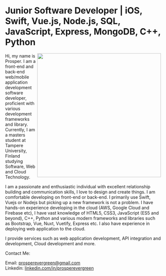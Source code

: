 
# Junior Software Developer | iOS, Swift, Vue.js, Node.js, SQL, JavaScript, Express, MongoDB, C++, Python 
<img src="https://github.com/prosperevergeen/prosperevergreen/blob/master/profilephoto.png" align="right" width="400" />

Hi, my name is Prosper. I am a front-end and back-end web/mobile application development software developer, proficient with various development frameworks and library. Currently, I am a masters student at Tampere University, Finland studying Software, Web and Cloud Technology.

I am a passionate and enthusiastic individual with excellent relationship building and communication skills, I love to design and create things.
I am comfortable developing on front-end or back-end.
I primarily use Swift, Vuejs or Nodejs but picking up a new framework is not a problem.
I have hands-on experience developing in the cloud (AWS, Google Cloud and Firebase etc), I have vast knowledge of HTML5, CSS3, JavaScript (ES5 and beyond), C++, Python and various modern frameworks and libraries such as Bootstrap, Vue, Nuxt, Vuetify, Express etc. I also have experience in deploying web application to the cloud.

I provide services such as web application development, API integration and development, Cloud development and more.

Contact Me:

Email: [prosperevergreen@gmail.com](mailto:prosperevergreen@gmail.com) <br />
Linkedin: [linkedin.com/in/prosperevergreen](https://www.linkedin.com/in/prosperevergreen) <br />
